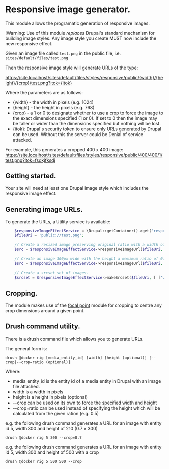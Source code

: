 # Responsive image generator.

This module allows the programatic generation of responsive images.

!Warning: Use of this module *replaces* Drupal's standard mechanism for building image styles.  Any image style you create MUST now include the
new responsive effect.

Given an image file called `test.png` in the public file, i.e. `sites/default/files/test.png`

Then the responsive image style will generate URLs of the type:

https://site.localhost/sites/default/files/styles/responsive/public/{width}/{height}/{crop}/test.png?itok={itok}

Where the parameters are as follows:

* {width} - the width in pixels (e.g. 1024)
* {height} - the height in pixels (e.g. 768)
* {crop} - a 1 or 0 to designate whether to use a crop to force the image to the exact dimensions specified (1 or 0). If set to 0 then the image may be taller or wider than the dimensions specified but nothing will be lost.
* {itok}: Drupal's security token to ensure only URLs generated by Drupal can be used. Without this the server could be Denial of service attacked.

For example, this generates a cropped 400 x 400 image:
https://site.localhost/sites/default/files/styles/responsive/public/400/400/1/test.png?itok=fsdkjfksdj

## Getting started.

Your site will need at least one Drupal image style which includes the responsive image effect.

## Generating image URLs.

To generate the URLs, a Utility service is available:

```php
    $responsiveImageEffectService = \Drupal::getContainer()->get('responsive_image_effect.responsive_image_service');
    $fileUri = 'public://test.png';
    
    // Create a resized image preserving original ratio with a width of 100px.
    $src = $responsiveImageEffectService->responsiveImageUrl($fileUri, ['w' => 100]);
    
    // Create an image 300px wide with the height a maximum ratio of 0.75 (3/4 of width).
    $src = $responsiveImageEffectService->responsiveImageUrl($fileUri, $responsiveImageEffectService->crop(300, 0.75));
    
    // Create a srcset set of images.
    $srcset = $responsiveImageEffectService->makeSrcset($fileUri, [ ['w' => 100, 'h' => 100, 'c' => FALSE], ['w' => 200, 'h' => 200, 'c' => FALSE], ['w' => 300, 'h' => 300, 'c' => FALSE] ]);
```

## Cropping.

The module makes use of the [focal point](https://drupal.org/project/focal_point) module for cropping to centre any crop dimensions around a given point.

## Drush command utility.

There is a drush command file which allows you to generate URLs.

The general form is:

`drush @docker rig [media_entity_id] [width] [height (optional)] [--crop|--crop=ratio (optional)]`

Where:
 
 * media_entity_id is the entity id of a media entity in Drupal with an image file attached.
 * width is a width in pixels
 * height is a height in pixels (optional)
 * --crop can be used on its own to force the specified width and height
 * --crop=ratio can be used instead of specifying the height which will be calculated from the given ration (e.g. 0.5)

e.g. the following drush command generates a URL for an image with entity id 5, width 300 and height of 210 (0.7 x 300)

`drush @docker rig 5 300 --crop=0.7`

e.g. the following drush command generates a URL for an image with entity id 5, width 300 and height of 500 with a crop

`drush @docker rig 5 500 500 --crop`
